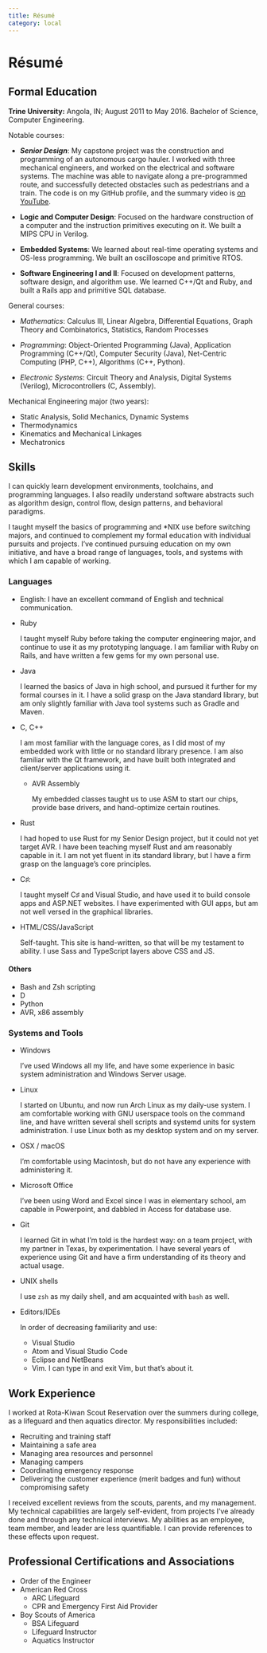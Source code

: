 ```yaml
---
title: Résumé
category: local
---
```


# Résumé

## Formal Education

**Trine University:** Angola, IN; August 2011 to May 2016. Bachelor of Science,
Computer Engineering.

Notable courses:

- ***Senior Design***: My capstone project was the construction and programming
of an autonomous cargo hauler. I worked with three mechanical engineers, and
worked on the electrical and software systems. The machine was able to navigate
along a pre-programmed route, and successfully detected obstacles such as
pedestrians and a train. The code is on my GitHub profile, and the summary video
is [on YouTube][srd].

- **Logic and Computer Design**: Focused on the hardware construction of a
computer and the instruction primitives executing on it. We built a MIPS CPU in
Verilog.

- **Embedded Systems**: We learned about real-time operating systems and OS-less
programming. We built an oscilloscope and primitive RTOS.

- **Software Engineering I and II**: Focused on development patterns, software
design, and algorithm use. We learned C++/Qt and Ruby, and built a Rails app and
primitive SQL database.

General courses:

- *Mathematics*: Calculus III, Linear Algebra, Differential Equations, Graph
Theory and Combinatorics, Statistics, Random Processes

- *Programming*: Object-Oriented Programming (Java), Application Programming
(C++/Qt), Computer Security (Java), Net-Centric Computing (PHP, C++), Algorithms
(C++, Python).

- *Electronic Systems*: Circuit Theory and Analysis, Digital Systems (Verilog),
Microcontrollers (C, Assembly).

Mechanical Engineering major (two years):

- Static Analysis, Solid Mechanics, Dynamic Systems
- Thermodynamics
- Kinematics and Mechanical Linkages
- Mechatronics

## Skills

I can quickly learn development environments, toolchains, and programming
languages. I also readily understand software abstracts such as algorithm
design, control flow, design patterns, and behavioral paradigms.

I taught myself the basics of programming and *NIX use before switching majors,
and continued to complement my formal education with individual pursuits and
projects. I’ve continued pursuing education on my own initiative, and have a
broad range of languages, tools, and systems with which I am capable of working.

### Languages

- English: I have an excellent command of English and technical communication.

- Ruby

    I taught myself Ruby before taking the computer engineering major, and
    continue to use it as my prototyping language. I am familiar with Ruby on
    Rails, and have written a few gems for my own personal use.

- Java

    I learned the basics of Java in high school, and pursued it further for
    my formal courses in it. I have a solid grasp on the Java standard library,
    but am only slightly familiar with Java tool systems such as Gradle and
    Maven.

- C, C++

    I am most familiar with the language cores, as I did most of my embedded
    work with little or no standard library presence. I am also familiar with
    the Qt framework, and have built both integrated and client/server
    applications using it.

    - AVR Assembly

        My embedded classes taught us to use ASM to start our chips, provide
        base drivers, and hand-optimize certain routines.

- Rust

    I had hoped to use Rust for my Senior Design project, but it could not yet
    target AVR. I have been teaching myself Rust and am reasonably capable in
    it. I am not yet fluent in its standard library, but I have a firm grasp on
    the language’s core principles.

- C♯:

    I taught myself C♯ and Visual Studio, and have used it to build console apps
    and ASP.NET websites. I have experimented with GUI apps, but am not well
    versed in the graphical libraries.

- HTML/CSS/JavaScript

    Self-taught. This site is hand-written, so that will be my testament to
    ability. I use Sass and TypeScript layers above CSS and JS.

#### Others

- Bash and Zsh scripting
- D
- Python
- AVR, x86 assembly

### Systems and Tools

- Windows

    I’ve used Windows all my life, and have some experience in basic system
    administration and Windows Server usage.

- Linux

    I started on Ubuntu, and now run Arch Linux as my daily-use system. I am
    comfortable working with GNU userspace tools on the command line, and have
    written several shell scripts and systemd units for system administration. I
    use Linux both as my desktop system and on my server.

- OSX / macOS

    I’m comfortable using Macintosh, but do not have any experience with
    administering it.

- Microsoft Office

    I’ve been using Word and Excel since I was in elementary school, am capable
    in Powerpoint, and dabbled in Access for database use.

- Git

    I learned Git in what I’m told is the hardest way: on a team project, with
    my partner in Texas, by experimentation. I have several years of experience
    using Git and have a firm understanding of its theory and actual usage.

- UNIX shells

    I use `zsh` as my daily shell, and am acquainted with `bash` as well.

- Editors/IDEs

    In order of decreasing familiarity and use:

    - Visual Studio
    - Atom and Visual Studio Code
    - Eclipse and NetBeans
    - Vim. I can type in and exit Vim, but that’s about it.

## Work Experience

I worked at Rota-Kiwan Scout Reservation over the summers during college, as a
lifeguard and then aquatics director. My responsibilities included:

- Recruiting and training staff
- Maintaining a safe area
- Managing area resources and personnel
- Managing campers
- Coordinating emergency response
- Delivering the customer experience (merit badges and fun) without compromising
safety

I received excellent reviews from the scouts, parents, and my management. My
technical capabilities are largely self-evident, from projects I’ve already done
and through any technical interviews. My abilities as an employee, team member,
and leader are less quantifiable. I can provide references to these effects upon
request.

## Professional Certifications and Associations

- Order of the Engineer
- American Red Cross
    - ARC Lifeguard
    - CPR and Emergency First Aid Provider
- Boy Scouts of America
    - BSA Lifeguard
    - Lifeguard Instructor
    - Aquatics Instructor

[srd]: https://www.youtube.com/watch?v=K3CKSovJbJQ
